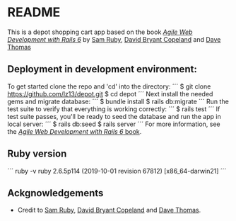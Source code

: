 # README
This is a depot shopping cart app based on the book [*Agile Web Development with Rails 6*](https://pragprog.com/titles/rails6/agile-web-development-with-rails-6/)
by [Sam Ruby](https://en.wikipedia.org/wiki/Sam_Ruby), [David Bryant Copeland](https://naildrivin5.com/) and [Dave Thomas](https://en.wikipedia.org/wiki/Dave_Thomas_(programmer))
## Deployment in development environment:
To get started clone the repo and 'cd' into the directory:
´´´
$ git clone https://github.com/lz13/depot.git
$ cd depot
´´´
Next install the needed gems and migrate database:
´´´
$ bundle install
$ rails db:migrate
´´´
Run the test suite to verify that everything is working correctly:
´´´
$ rails test
´´´
If test suite passes, you'll be ready to seed the database and run the app in local server:
´´´
$ rails db:seed
$ rails server
´´´
For more information, see the [*Agile Web Development with Rails 6* book](https://pragprog.com/titles/rails6/agile-web-development-with-rails-6/).

## Ruby version
´´´
ruby -v 
ruby 2.6.5p114 (2019-10-01 revision 67812) [x86_64-darwin21]
´´´
## Ackgnowledgements
- Credit to [Sam Ruby](https://en.wikipedia.org/wiki/Sam_Ruby), [David Bryant Copeland](https://naildrivin5.com/) and [Dave Thomas](https://en.wikipedia.org/wiki/Dave_Thomas_(programmer)).
